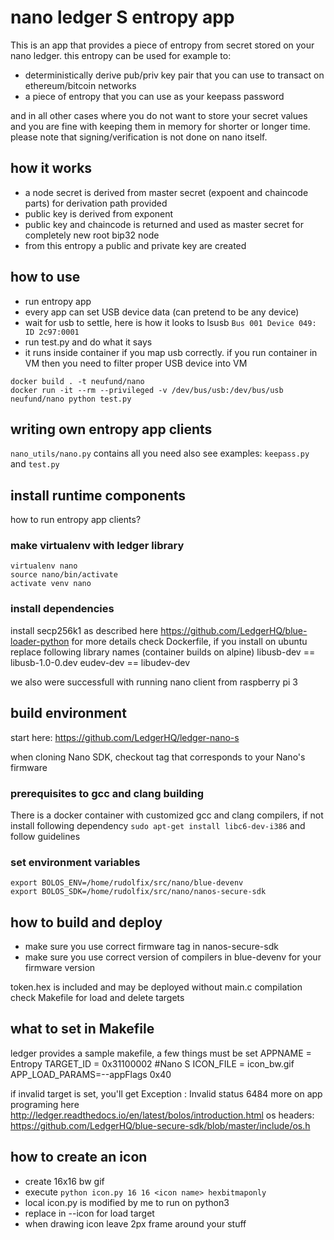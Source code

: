 # nano ledger S entropy app

This is an app that provides a piece of entropy from secret stored on your nano ledger. this entropy can be used for example to:

* deterministically derive pub/priv key pair that you can use to transact on ethereum/bitcoin networks
* a piece of entropy that you can use as your keepass password

and in all other cases where you do not want to store your secret values and you are fine with keeping them in memory for shorter or longer time.
please note that signing/verification is not done on nano itself.

## how it works

* a node secret is derived from master secret (expoent and chaincode parts) for derivation path provided
* public key is derived from exponent
* public key and chaincode is returned and used as master secret for completely new root bip32 node
* from this entropy a public and private key are created

## how to use

* run entropy app
* every app  can set USB device data (can pretend to be any device)
* wait for usb to settle, here is how it looks to lsusb `Bus 001 Device 049: ID 2c97:0001`
* run test.py and do what it says
* it runs inside container if you map usb correctly. if you run container in VM then you need to filter proper USB device into VM

```
docker build . -t neufund/nano
docker run -it --rm --privileged -v /dev/bus/usb:/dev/bus/usb neufund/nano python test.py
```

## writing own entropy app clients

`nano_utils/nano.py` contains all you need also see examples: `keepass.py` and `test.py`

## install runtime components

how to run entropy app clients?

### make virtualenv with ledger library
```
virtualenv nano
source nano/bin/activate
activate venv nano
```

### install dependencies
install secp256k1 as described here https://github.com/LedgerHQ/blue-loader-python
for more details check Dockerfile, if you install on ubuntu replace following library names (container builds on alpine)
libusb-dev == libusb-1.0-0.dev
eudev-dev == libudev-dev

we also were successfull with running nano client from raspberry pi 3

## build environment

start here:
https://github.com/LedgerHQ/ledger-nano-s

when cloning Nano SDK, checkout tag that corresponds to your Nano's firmware


### prerequisites to gcc and clang building
There is a docker container with customized gcc and clang compilers, if not install following dependency
`sudo apt-get install libc6-dev-i386`
and follow guidelines

### set environment variables
```
export BOLOS_ENV=/home/rudolfix/src/nano/blue-devenv
export BOLOS_SDK=/home/rudolfix/src/nano/nanos-secure-sdk
```


## how to build and deploy

* make sure you use correct firmware tag in nanos-secure-sdk
* make sure you use correct version of compilers in blue-devenv for your firmware version

token.hex is included and may be deployed without main.c compilation
check Makefile for load and delete targets


## what to set in Makefile
ledger provides a sample makefile, a few things must be set
APPNAME = Entropy
TARGET_ID = 0x31100002 #Nano S
ICON_FILE = icon_bw.gif
APP_LOAD_PARAMS=--appFlags 0x40

if invalid target is set, you'll get Exception : Invalid status 6484
more on app programing here http://ledger.readthedocs.io/en/latest/bolos/introduction.html
os headers: https://github.com/LedgerHQ/blue-secure-sdk/blob/master/include/os.h


## how to create an icon

* create 16x16 bw gif
* execute `python icon.py 16 16 <icon name> hexbitmaponly`
* local icon.py is modified by me to run on python3
* replace in --icon for load target
* when drawing icon leave 2px frame around your stuff

